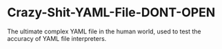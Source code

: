 # Crazy-Shit-YAML-File-DONT-OPEN
The ultimate complex YAML file in the human world, used to test the accuracy of YAML file interpreters.
